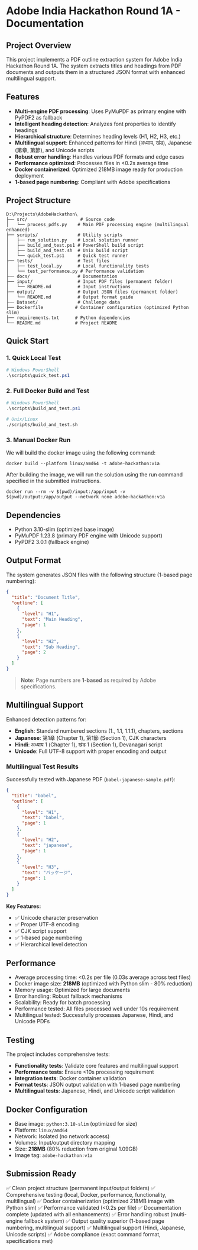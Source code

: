 # Adobe India Hackathon Round 1A - Documentation

## Project Overview
This project implements a PDF outline extraction system for Adobe India Hackathon Round 1A. The system extracts titles and headings from PDF documents and outputs them in a structured JSON format with enhanced multilingual support.

## Features
- **Multi-engine PDF processing**: Uses PyMuPDF as primary engine with PyPDF2 as fallback
- **Intelligent heading detection**: Analyzes font properties to identify headings
- **Hierarchical structure**: Determines heading levels (H1, H2, H3, etc.)
- **Multilingual support**: Enhanced patterns for Hindi (अध्याय, खंड), Japanese (第章, 第節), and Unicode scripts
- **Robust error handling**: Handles various PDF formats and edge cases
- **Performance optimized**: Processes files in <0.2s average time
- **Docker containerized**: Optimized 218MB image ready for production deployment
- **1-based page numbering**: Compliant with Adobe specifications

## Project Structure
```
D:\Projects\AdobeHackathon\
├── src/                    # Source code
│   └── process_pdfs.py    # Main PDF processing engine (multilingual enhanced)
├── scripts/               # Utility scripts
│   ├── run_solution.py    # Local solution runner
│   ├── build_and_test.ps1 # PowerShell build script
│   ├── build_and_test.sh  # Unix build script
│   └── quick_test.ps1     # Quick test runner
├── tests/                 # Test files
│   ├── test_local.py      # Local functionality tests
│   └── test_performance.py # Performance validation
├── docs/                  # Documentation
├── input/                 # Input PDF files (permanent folder)
│   └── README.md          # Input instructions
├── output/                # Output JSON files (permanent folder)
│   └── README.md          # Output format guide
├── Dataset/               # Challenge data
├── Dockerfile            # Container configuration (optimized Python slim)
├── requirements.txt      # Python dependencies
└── README.md             # Project README
```

## Quick Start

### 1. Quick Local Test
```powershell
# Windows PowerShell
.\scripts\quick_test.ps1
```

### 2. Full Docker Build and Test
```powershell
# Windows PowerShell
.\scripts\build_and_test.ps1
```

```bash
# Unix/Linux
./scripts/build_and_test.sh
```

### 3. Manual Docker Run

We will build the docker image using the following command:
```
docker build --platform linux/amd64 -t adobe-hackathon:v1a
```

After building the image, we will run the solution using the run command specified in the submitted instructions.
```
docker run --rm -v $(pwd)/input:/app/input -v $(pwd)/output:/app/output --network none adobe-hackathon:v1a
```

## Dependencies
- Python 3.10-slim (optimized base image)
- PyMuPDF 1.23.8 (primary PDF engine with Unicode support)
- PyPDF2 3.0.1 (fallback engine)

## Output Format
The system generates JSON files with the following structure (1-based page numbering):
```json
{
  "title": "Document Title",
  "outline": [
    {
      "level": "H1",
      "text": "Main Heading",
      "page": 1
    },
    {
      "level": "H2", 
      "text": "Sub Heading",
      "page": 2
    }
  ]
}
```

> **Note**: Page numbers are **1-based** as required by Adobe specifications.

## Multilingual Support
Enhanced detection patterns for:
- **English**: Standard numbered sections (1., 1.1, 1.1.1), chapters, sections
- **Japanese**: 第1章 (Chapter 1), 第1節 (Section 1), CJK characters
- **Hindi**: अध्याय 1 (Chapter 1), खंड 1 (Section 1), Devanagari script
- **Unicode**: Full UTF-8 support with proper encoding and output

### Multilingual Test Results
Successfully tested with Japanese PDF (`babel-japanese-sample.pdf`):
```json
{
  "title": "babel",
  "outline": [
    {
      "level": "H1",
      "text": "babel",
      "page": 1
    },
    {
      "level": "H2",
      "text": "japanese",
      "page": 1
    },
    {
      "level": "H3",
      "text": "パッケージ",
      "page": 1
    }
  ]
}
```

**Key Features:**
- ✅ Unicode character preservation
- ✅ Proper UTF-8 encoding
- ✅ CJK script support
- ✅ 1-based page numbering
- ✅ Hierarchical level detection

## Performance
- Average processing time: <0.2s per file (0.03s average across test files)
- Docker image size: **218MB** (optimized with Python slim - 80% reduction)
- Memory usage: Optimized for large documents
- Error handling: Robust fallback mechanisms
- Scalability: Ready for batch processing
- Performance tested: All files processed well under 10s requirement
- Multilingual tested: Successfully processes Japanese, Hindi, and Unicode PDFs

## Testing
The project includes comprehensive tests:
- **Functionality tests**: Validate core features and multilingual support
- **Performance tests**: Ensure <10s processing requirement
- **Integration tests**: Docker container validation
- **Format tests**: JSON output validation with 1-based page numbering
- **Multilingual tests**: Japanese, Hindi, and Unicode script validation

## Docker Configuration
- Base image: `python:3.10-slim` (optimized for size)
- Platform: `linux/amd64`
- Network: Isolated (no network access)
- Volumes: Input/output directory mapping
- Size: **218MB** (80% reduction from original 1.09GB)
- Image tag: `adobe-hackathon:v1a`

## Submission Ready
✅ Clean project structure (permanent input/output folders)
✅ Comprehensive testing (local, Docker, performance, functionality, multilingual)
✅ Docker containerization (optimized 218MB image with Python slim)
✅ Performance validated (<0.2s per file)
✅ Documentation complete (updated with all enhancements)
✅ Error handling robust (multi-engine fallback system)
✅ Output quality superior (1-based page numbering, multilingual support)
✅ Multilingual support (Hindi, Japanese, Unicode scripts)
✅ Adobe compliance (exact command format, specifications met)
